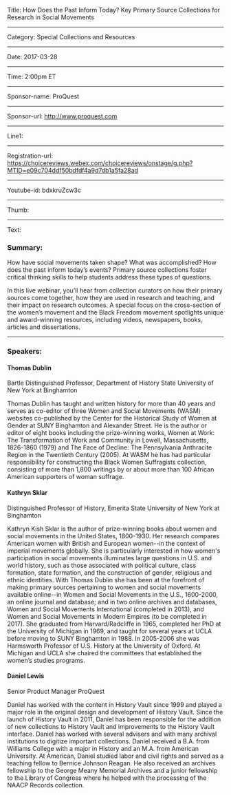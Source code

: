 Title: How Does the Past Inform Today? Key Primary Source Collections for Research in Social Movements

----

Category: Special Collections and Resources

----

Date: 2017-03-28

----

Time: 2:00pm ET

----

Sponsor-name: ProQuest

----

Sponsor-url: http://www.proquest.com

----

Line1: 

----

Registration-url: https://choicereviews.webex.com/choicereviews/onstage/g.php?MTID=e09c704ddf50bdfdf4a9d7db1a5fa28ad

----

Youtube-id: bdxkruZcw3c

----

Thumb: 

----

Text: 

### Summary:

How have social movements taken shape? What was accomplished? How does the past inform today’s events? Primary source collections foster critical thinking skills to help students address these types of questions.

 In this live webinar, you’ll hear from collection curators on how their primary sources come together, how they are used in research and teaching, and their impact on research outcomes. A special focus on the cross-section of the women’s movement and the Black Freedom movement spotlights unique and award-winning resources, including videos, newspapers, books, articles and dissertations.
 ****
### Speakers:
<h4 class="u-no_margin delta">Thomas Dublin</h4>
Bartle Distinguished Professor, Department of History
State University of New York at Binghamton

Thomas Dublin has taught and written history for more than 40 years and serves as co-editor of three Women and Social Movements (WASM) websites co-published by the Center for the Historical Study of Women at Gender at SUNY Binghamton and Alexander Street. He is the author or editor of eight books including the prize-winning works, Women at Work: The Transformation of Work and Community in Lowell, Massachusetts, 1826-1860 (1979) and The Face of Decline: The Pennsylvania Anthracite Region in the Twentieth Century (2005). At WASM he has had particular responsibility for constructing the Black Women Suffragists collection, consisting of more than 1,800 writings by or about more than 100 African American supporters of woman suffrage.
#### Kathryn Sklar
Distinguished Professor of History, Emerita
State University of New York at Binghamton

Kathryn Kish Sklar is the author of prize-winning books about women and social movements in the United States, 1800-1930. Her research compares American women with British and European women--in the context of imperial movements globally. She is particularly interested in how women's participation in social movements illuminates large questions in U.S. and world history, such as those associated with political culture, class formation, state formation, and the construction of gender, religious and ethnic identities. With Thomas Dublin she has been at the forefront of making primary sources pertaining to women and social movements available online--in Women and Social Movements in the U.S., 1600-2000, an online journal and database; and in two online archives and databases, Women and Social Movements International (completed in 2013), and Women and Social Movements in Modern Empires (to be completed in 2017). She graduated from Harvard/Radcliffe in 1965, completed her PhD at the University of Michigan in 1969, and taught for several years at UCLA before moving to SUNY Binghamton in 1988. In 2005-2006 she was Harmsworth Professor of U.S. History at the University of Oxford. At Michigan and UCLA she chaired the committees that established the women’s studies programs.
#### Daniel Lewis
Senior Product Manager
ProQuest

 Daniel has worked with the content in History Vault since 1999 and played a major role in the original design and development of History Vault. Since the launch of History Vault in 2011, Daniel has been responsible for the addition of new collections to History Vault and improvements to the History Vault interface. Daniel has worked with several advisers and with many archival institutions to digitize important collections. Daniel received a B.A. from Williams College with a major in History and an M.A. from American University. At American, Daniel studied labor and civil rights and served as a teaching fellow to Bernice Johnson Reagan. He also received an archives fellowship to the George Meany Memorial Archives and a junior fellowship to the Library of Congress where he helped with the processing of the NAACP Records collection.